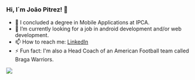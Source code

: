 ### Hi, I´m João Pitrez! 👋

- 🔭 I concluded a degree in Mobile Applications at IPCA.
- 🌱 I’m currently looking for a job in android development and/or web development.
- 📫 How to reach me: [LinkedIn](https://www.linkedin.com/in/joão-pitrez-pereira/)
- ⚡ Fun fact: I'm also a Head Coach of an American Football team called Braga Warriors.
<img src="https://github-readme-stats.vercel.app/api?username=Pitrez15&&show_icons=true&title_color=ffea00&icon_color=ffea00&text_color=daf7dc&bg_color=005dce">
